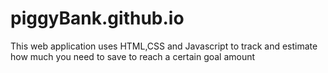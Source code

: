 # piggyBank.github.io
This web application uses HTML,CSS and Javascript to track and estimate how much you need to save to reach a certain goal amount
